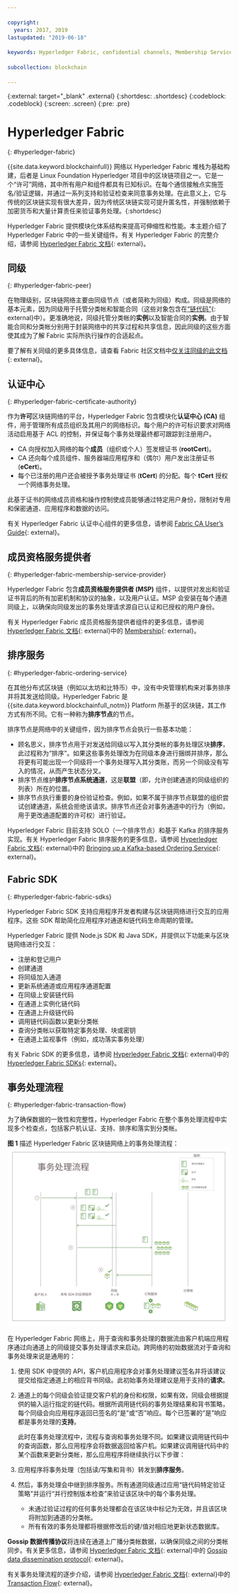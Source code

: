 ```yaml
---

copyright:
  years: 2017, 2019
lastupdated: "2019-06-18"

keywords: Hyperledger Fabric, confidential channels, Membership Service Provider, Linux Foundation, SDKs, modular architecture, permissioned network

subcollection: blockchain

---
```


{:external: target="_blank" .external}
{:shortdesc: .shortdesc}
{:codeblock: .codeblock}
{:screen: .screen}
{:pre: .pre}


# Hyperledger Fabric
{: #hyperledger-fabric}

{{site.data.keyword.blockchainfull}} 网络以 Hyperledger Fabric 堆栈为基础构建，后者是 Linux Foundation Hyperledger 项目中的区块链项目之一。它是一个“许可”网络，其中所有用户和组件都具有已知标识。在每个通信接触点实施签名/验证逻辑，并通过一系列支持和验证检查来同意事务处理。在此意义上，它与传统的区块链实现有很大差异，因为传统区块链实现可提升匿名性，并强制依赖于加密货币和大量计算责任来验证事务处理。{:shortdesc}

Hyperledger Fabric 提供模块化体系结构来提高可伸缩性和性能。本主题介绍了 Hyperledger Fabric 中的一些关键组件。有关 Hyperledger Fabric 的完整介绍，请参阅 [Hyperledger Fabric 文档](https://hyperledger-fabric.readthedocs.io/en/release-1.4/){: external}。

## 同级
{: #hyperledger-fabric-peer}

在物理级别，区块链网络主要由同级节点（或者简称为同级）构成。同级是网络的基本元素，因为同级用于托管分类帐和智能合同（这些对象包含在[“链代码”](https://hyperledger-fabric.readthedocs.io/en/release-1.4/developapps/chaincodenamespace.html){: external}中）。更准确地说，同级托管分类帐的**实例**以及智能合同的**实例**。由于智能合同和分类帐分别用于封装网络中的共享过程和共享信息，因此同级的这些方面使其成为了解 Fabric 实际所执行操作的合适起点。

要了解有关同级的更多具体信息，请查看 Fabric 社区文档中[仅关注同级的此文档](https://hyperledger-fabric.readthedocs.io/en/release-1.4/peers/peers.html){: external}。

## 认证中心
{: #hyperledger-fabric-certificate-authority}

作为**许可**区块链网络的平台，Hyperledger Fabric 包含模块化**认证中心 (CA)** 组件，用于管理所有成员组织及其用户的网络标识。每个用户的许可标识要求对网络活动启用基于 ACL 的控制，并保证每个事务处理最终都可跟踪到注册用户。
* CA 向授权加入网络的每个**成员**（组织或个人）签发根证书 (**rootCert**)。
* CA 还向每个成员组件、服务器端应用程序和（偶尔）用户发出注册证书 (**eCert**)。
* 每个已注册的用户还会被授予事务处理证书 (**tCert**) 的分配。每个 **tCert** 授权一个网络事务处理。

此基于证书的网络成员资格和操作控制使成员能够通过特定用户身份，限制对专用和保密通道、应用程序和数据的访问。

有关 Hyperledger Fabric 认证中心组件的更多信息，请参阅 [Fabric CA User’s Guide](https://hyperledger-fabric-ca.readthedocs.io/en/release-1.4/){: external}。

## 成员资格服务提供者
{: #hyperledger-fabric-membership-service-provider}

Hyperledger Fabric 包含**成员资格服务提供者 (MSP)** 组件，以提供对发出和验证证书背后的所有加密机制和协议的抽象，以及用户认证。MSP 会安装在每个通道同级上，以确保向同级发出的事务处理请求源自已认证和已授权的用户身份。

有关 Hyperledger Fabric 成员资格服务提供者组件的更多信息，请参阅 [Hyperledger Fabric 文档](https://hyperledger-fabric.readthedocs.io/en/release-1.4/){: external}中的 [Membership](https://hyperledger-fabric.readthedocs.io/en/release-1.4/membership/membership.html){: external}。

## 排序服务
{: #hyperledger-fabric-ordering-service}

在其他分布式区块链（例如以太坊和比特币）中，没有中央管理机构来对事务排序并将其发送给同级。Hyperledger Fabric 是 {{site.data.keyword.blockchainfull_notm}} Platform 所基于的区块链，其工作方式有所不同。它有一种称为**排序节点**的节点。

排序节点是网络中的关键组件，因为排序节点会执行一些基本功能：

- 顾名思义，排序节点用于对发送给同级以写入其分类帐的事务处理区块**排序**，此过程称为“排序”。如果这些事务处理改为在同级本身进行捆绑并排序，那么将更有可能出现一个同级将一个事务处理写入其分类账，而另一个同级没有写入的情况，从而产生状态分叉。
- 排序节点维护**排序节点系统通道**，这是**联盟**（即，允许创建通道的同级组织的列表）所在的位置。
- 排序节点执行重要的身份验证检查。例如，如果不属于排序节点联盟的组织尝试创建通道，系统会拒绝该请求。排序节点还会对事务通道中的行为（例如，用于更改通道配置的许可权）进行验证。

Hyperledger Fabric 目前支持 SOLO（一个排序节点）和基于 Kafka 的排序服务实现。有关 Hyperledger Fabric 排序服务的更多信息，请参阅 [Hyperledger Fabric 文档](https://hyperledger-fabric.readthedocs.io/en/release-1.4/){: external}中的 [Bringing up a Kafka-based Ordering Service](https://hyperledger-fabric.readthedocs.io/en/release-1.4/kafka.html){: external}。

## Fabric SDK
{: #hyperledger-fabric-fabric-sdks}

Hyperledger Fabric SDK 支持应用程序开发者构建与区块链网络进行交互的应用程序。这些 SDK 帮助简化应用程序对通道和链代码生命周期的管理。

Hyperledger Fabric 提供 Node.js SDK 和 Java SDK，并提供以下功能来与区块链网络进行交互：

* 注册和登记用户
* 创建通道
* 将同级加入通道
* 更新系统通道或应用程序通道配置
* 在同级上安装链代码
* 在通道上实例化链代码
* 在通道上升级链代码
* 调用链代码函数以更新分类帐
* 查询分类帐以获取特定事务处理、块或密钥
* 在通道上监视事件（例如，成功落实事务处理）

有关 Fabric SDK 的更多信息，请参阅 [Hyperledger Fabric 文档](https://hyperledger-fabric.readthedocs.io/en/release-1.4/){: external}中的 [Hyperledger Fabric SDKs](https://hyperledger-fabric.readthedocs.io/en/release-1.4/fabric-sdks.html){: external}。

## 事务处理流程
{: #hyperledger-fabric-transaction-flow}

为了确保数据的一致性和完整性，Hyperledger Fabric 在整个事务处理流程中实现多个检查点，包括客户机认证、支持、排序和落实到分类帐。

**图 1** 描述 Hyperledger Fabric 区块链网络上的事务处理流程：![事务处理流程](../images/v10_txflow.svg "Hyperledger Fabric 网络上的事务处理流程")

在 Hyperledger Fabric 网络上，用于查询和事务处理的数据流由客户机端应用程序通过向通道上的同级提交事务处理请求来启动。跨网络的初始数据流对于查询和事务处理来说是通用的：

1. 使用 SDK 中提供的 API，客户机应用程序会对事务处理建议签名并将该建议提交给指定通道上的相应背书同级。此初始事务处理建议是用于支持的**请求**。
2. 通道上的每个同级会验证提交客户机的身份和权限，如果有效，同级会根据提供的输入运行指定的链代码。根据所调用链代码的事务处理结果和背书策略，每个同级会向应用程序返回已签名的“是”或“否”响应。每个已签署的“是”响应都是事务处理的**支持**。

	此时在事务处理流程中，流程与查询和事务处理不同。如果建议调用链代码中的查询函数，那么应用程序会将数据返回给客户机。如果建议调用链代码中的某个函数来更新分类帐，那么应用程序将继续执行以下步骤：
3. 应用程序将事务处理（包括读/写集和背书）转发到**排序服务**。
4. 然后，事务处理会中继到排序服务。所有通道同级通过应用“链代码特定验证策略”并运行“并行控制版本检查”来验证该区块中的每个事务处理。
	* 未通过验证过程的任何事务处理都会在该区块中标记为无效，并且该区块将附加到通道的分类帐。
	* 所有有效的事务处理都将根据修改后的键/值对相应地更新状态数据库。

**Gossip 数据传播协议**将连续在通道上广播分类帐数据，以确保同级之间的分类帐同步。有关更多信息，请参阅 [Hyperledger Fabric 文档](https://hyperledger-fabric.readthedocs.io/en/release-1.4/){: external}中的 [Gossip data dissemination protocol](https://hyperledger-fabric.readthedocs.io/en/release-1.4/gossip.html){: external}。

有关事务处理流程的逐步介绍，请参阅 [Hyperledger Fabric 文档](https://hyperledger-fabric.readthedocs.io/en/release-1.4/){: external}中的 [Transaction Flow](https://hyperledger-fabric.readthedocs.io/en/release-1.4/txflow.html){: external}。
